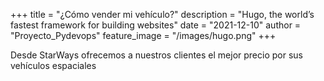 +++
title = "¿Cómo vender mi vehículo?"
description = "Hugo, the world’s fastest framework for building websites"
date = "2021-12-10" 
author = "Proyecto_Pydevops"
feature_image = "/images/hugo.png"
+++

Desde StarWays ofrecemos a nuestros clientes el mejor precio por sus vehículos espaciales